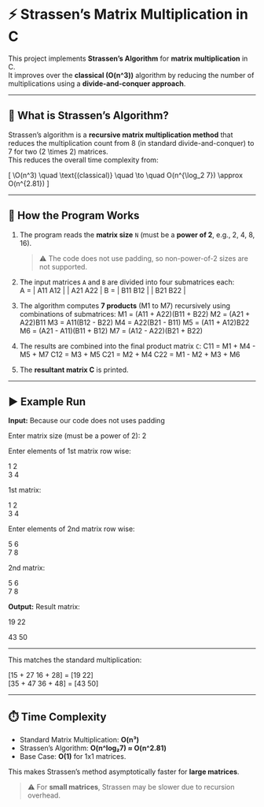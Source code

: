 # ⚡ Strassen’s Matrix Multiplication in C

This project implements **Strassen’s Algorithm** for **matrix multiplication** in C.  
It improves over the **classical \(O(n^3)\)** algorithm by reducing the number of multiplications using a **divide-and-conquer approach**.

---

## 📌 What is Strassen’s Algorithm?

Strassen’s algorithm is a **recursive matrix multiplication method** that reduces the multiplication count from 8 (in standard divide-and-conquer) to 7 for two \(2 \times 2\) matrices.  
This reduces the overall time complexity from:

\[
\O(n^3) \quad \text{(classical)} \quad \to \quad O(n^{\log_2 7}) \approx O(n^{2.81})
\]

---

## 🧩 How the Program Works

1. The program reads the **matrix size** `N` (must be a **power of 2**, e.g., 2, 4, 8, 16).  
   > ⚠️ The code does not use padding, so non-power-of-2 sizes are not supported.

2. The input matrices `A` and `B` are divided into four submatrices each:  
A = | A11 A12 |
| A21 A22 |  B = | B11 B12 |
| B21 B22 |

3. The algorithm computes **7 products** (M1 to M7) recursively using combinations of submatrices:
M1 = (A11 + A22)(B11 + B22)
M2 = (A21 + A22)B11
M3 = A11(B12 - B22)
M4 = A22(B21 - B11)
M5 = (A11 + A12)B22
M6 = (A21 - A11)(B11 + B12)
M7 = (A12 - A22)(B21 + B22)

4. The results are combined into the final product matrix `C`:
C11 = M1 + M4 - M5 + M7
C12 = M3 + M5
C21 = M2 + M4
C22 = M1 - M2 + M3 + M6

5. The **resultant matrix C** is printed.

---

## ▶️ Example Run

**Input:**
Because our code does not uses padding

Enter matrix size (must be a power of 2): 2

Enter elements of 1st matrix row wise:

1 2\
3 4

1st matrix:

1 2\
3 4

Enter elements of 2nd matrix row wise:

5 6\
7 8

2nd matrix:

5 6\
7 8


**Output:**
Result matrix:

19 22

43 50

---

This matches the standard multiplication:

[15 + 27 16 + 28] = [19 22]\
[35 + 47 36 + 48] = [43 50]

---

## ⏱️ Time Complexity

- Standard Matrix Multiplication: **O(n³)**
- Strassen’s Algorithm: **O(n^log₂7) ≈ O(n^2.81)**
- Base Case: **O(1)** for 1x1 matrices.

This makes Strassen’s method asymptotically faster for **large matrices**.  

> ⚠️ For **small matrices**, Strassen may be slower due to recursion overhead.
